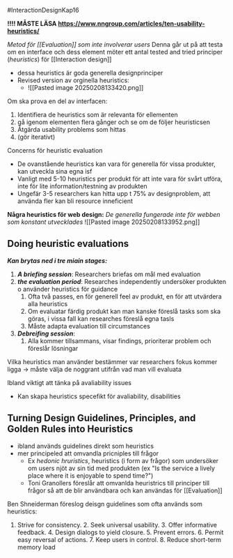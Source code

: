 #InteractionDesignKap16

**!!!! MÅSTE LÄSA https://www.nngroup.com/articles/ten-usability-heuristics/**

*Metod för [[Evaluation]] som inte involverar users*
Denna går ut på att testa om en interface och dess element möter ett antal tested and tried principer (*heuristics*) för [[Interaction design]]
- dessa heuristics är goda generella designprinciper
- Revised version av orginella heuristics: 
	- ![[Pasted image 20250208133420.png]]

Om ska prova en del av interfacen:
1. Identifiera de heuristics som är relevanta för ellementen
2. gå igenom elementen flera gånger och se om de följer heuristicsen
3. Åtgärda usability problems som hittas
4. (gör iterativt)

Concerns för heuristic evaluation
- De ovanstående heuristics kan vara för generella för vissa produkter, kan utveckla sina egna isf
- Vanligt med 5-10 heuristics per produkt för att inte vara för svårt utföra, inte för lite information/testning av produkten
- Ungefär 3-5 researchers kan hitta upp t 75% av designproblem, att använda fler kan bli resource inneficient

**Några heuristics för web design:** *De generella fungerade inte för webben som konstant utvecklades*
![[Pasted image 20250208133952.png]]


## Doing heuristic evaluations
***Kan brytas ned i tre miain stages:***
1. ***A briefing session***: Researchers briefas om mål med evaluation
2. ***the evaluation period***: Researches independently undersöker produkten o använder heuristics för guidance
	1. Ofta två passes, en för generell feel av produkt, en för att utvärdera alla heuristics
	2. Om evaluatar färdig produkt kan man kanske föreslå tasks som ska göras, i vissa fall kan researches föreslå egna tasls
	3. Måste adapta evaluation till circumstances
3. ***Debreifing session***: 
	1. Alla kommer tillsammans, visar findings, prioriterar problem och föreslår lösningar

Vilka heuristics man använder bestämmer var researchers fokus kommer ligga -> måste välja de noggrant utifrån vad man vill evaluata

Ibland viktigt att tänka på avaliability issues
- Kan skapa heuristics specefikt för avaliability, disabilities


## Turning Design Guidelines, Principles, and Golden Rules into Heuristics
- ibland används guidelines direkt som heuristics
- mer principeled att omvandla pricniples till frågor
	- Ex *hedonic hruristics*, heuristics (i form av frågor) som undersöker om users njöt av sin tid med produkten (ex "Is the service a lively place where it is enjoyable to spend time?")
	- Toni Granollers föreslår att omvanlda heuristrics till principer till frågor så att de blir användbara och kan användas för [[Evaluation]]

Ben Shneiderman föreslog deisgn guidelines som ofta används som heuristics:
1. Strive for consistency. 2. Seek universal usability. 3. Offer informative feedback. 4. Design dialogs to yield closure. 5. Prevent errors. 6. Permit easy reversal of actions. 7. Keep users in control. 8. Reduce short-term memory load